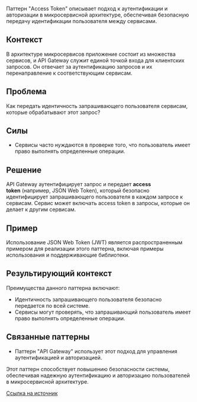 Паттерн "Access Token" описывает подход к аутентификации и авторизации в микросервисной архитектуре, обеспечивая безопасную передачу идентификации пользователя между сервисами.

## Контекст

В архитектуре микросервисов приложение состоит из множества сервисов, и API Gateway служит единой точкой входа для клиентских запросов. Он отвечает за аутентификацию запросов и их перенаправление к соответствующим сервисам.

## Проблема

Как передать идентичность запрашивающего пользователя сервисам, которые обрабатывают этот запрос?

## Силы

- Сервисы часто нуждаются в проверке того, что пользователь имеет право выполнять определенные операции.

## Решение

API Gateway аутентифицирует запрос и передает **access token** (например, JSON Web Token), который безопасно идентифицирует запрашивающего пользователя в каждом запросе к сервисам. Сервис может включать access token в запросы, которые он делает к другим сервисам.

## Пример

Использование JSON Web Token (JWT) является распространенным примером для реализации этого паттерна, включая примеры использования и поддерживающие библиотеки.

## Результирующий контекст

Преимущества данного паттерна включают:

- Идентичность запрашивающего пользователя безопасно передается по всей системе.
- Сервисы могут проверять, что запрашивающий пользователь имеет право выполнять определенные операции.

## Связанные паттерны

- Паттерн "API Gateway" использует этот подход для управления аутентификацией и авторизацией.

Этот паттерн способствует повышению безопасности системы, обеспечивая надежную аутентификацию и авторизацию пользователей в микросервисной архитектуре.

[Ссылка на источник](https://microservices.io/patterns/security/access-token.html)